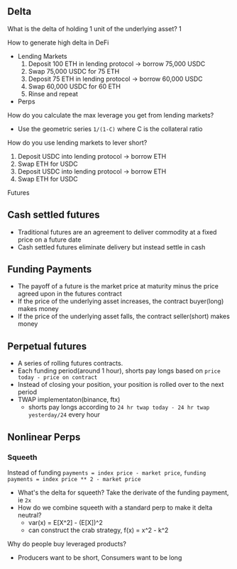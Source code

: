 
## Delta

What is the delta of holding 1 unit of the underlying asset?
1

How to generate high delta in DeFi
- Lending Markets
    1. Deposit 100 ETH in lending protocol -> borrow 75,000 USDC
    2. Swap 75,000 USDC for 75 ETH
    3. Deposit 75 ETH in lending protocol -> borrow 60,000 USDC
    4. Swap 60,000 USDC for 60 ETH
    5. Rinse and repeat
- Perps

How do you calculate the max leverage you get from lending markets?
- Use the geometric series `1/(1-C)` where C is the collateral ratio

How do you use lending markets to lever short?
1. Deposit USDC into lending protocol -> borrow ETH
2. Swap ETH for USDC
3. Deposit USDC into lending protocol -> borrow ETH
4. Swap ETH for USDC

Futures

## Cash settled futures
- Traditional futures are an agreement to deliver commodity at a fixed price on a future date
- Cash settled futures eliminate delivery but instead settle in cash

## Funding Payments
- The payoff of a future is the market price at maturity minus the price agreed upon in the futures contract
- If the price of the underlying asset increases, the contract buyer(long) makes money
- If the price of the underlying asset falls, the contract seller(short) makes money

## Perpetual futures
- A series of rolling futures contracts.
- Each funding period(around 1 hour), shorts pay longs based on `price today - price on contract`
- Instead of closing your position, your position is rolled over to the next period
- TWAP implementaton(binance, ftx)
    - shorts pay longs according to `24 hr twap today - 24 hr twap yesterday/24` every hour

## Nonlinear Perps

### Squeeth
Instead of funding `payments = index price - market price`, `funding payments = index price ** 2 - market price`
- What's the delta for squeeth? Take the derivate of the funding payment, ie `2x`
- How do we combine squeeth with a standard perp to make it delta neutral?
    - var(x) = E[X^2] - (E[X])^2
    - can construct the crab strategy, f(x)  = x^2 - k^2

Why do people buy leveraged products?
- Producers want to be short, Consumers want to be long